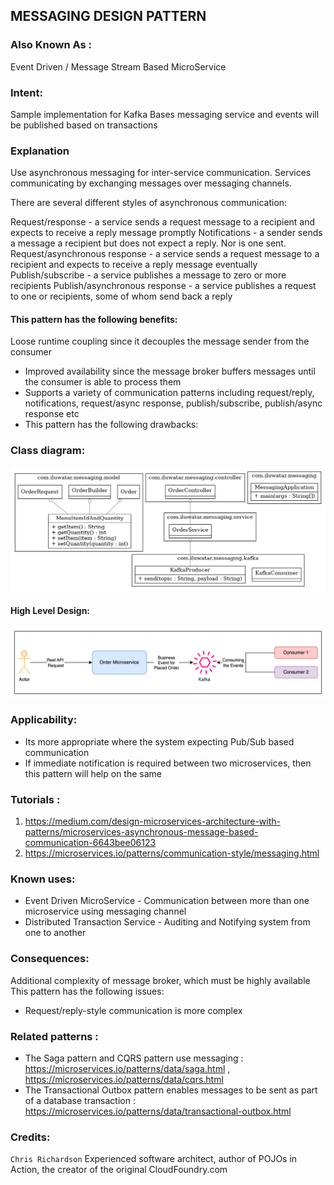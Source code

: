 ## MESSAGING DESIGN PATTERN


### Also Known As : 
Event Driven / Message Stream Based MicroService

### Intent:
Sample implementation for Kafka Bases messaging service
and events will be published based on transactions 

### Explanation

Use asynchronous messaging for inter-service communication. Services communicating by exchanging messages over messaging channels.

There are several different styles of asynchronous communication:

Request/response - a service sends a request message to a recipient and expects to receive a reply message promptly
Notifications - a sender sends a message a recipient but does not expect a reply. Nor is one sent.
Request/asynchronous response - a service sends a request message to a recipient and expects to receive a reply message eventually
Publish/subscribe - a service publishes a message to zero or more recipients
Publish/asynchronous response - a service publishes a request to one or recipients, some of whom send back a reply

#### This pattern has the following benefits:

Loose runtime coupling since it decouples the message sender from the consumer
* Improved availability since the message broker buffers messages until the consumer is able to process them
* Supports a variety of communication patterns including request/reply, notifications, request/async response, publish/subscribe, publish/async response etc
* This pattern has the following drawbacks:

### Class diagram:
![img.png](etc/messaging-urm.png)

#### High Level Design:
![img.png](etc/high-level-design.png)


### Applicability:
* Its more appropriate where the system expecting Pub/Sub based communication 
* If immediate notification is required between two microservices, then this pattern will help on the same 

### Tutorials :
1. https://medium.com/design-microservices-architecture-with-patterns/microservices-asynchronous-message-based-communication-6643bee06123
2. https://microservices.io/patterns/communication-style/messaging.html
   
### Known uses:
* Event Driven MicroService - Communication between more than one microservice using messaging channel
* Distributed Transaction Service - Auditing and Notifying system from one to another

### Consequences:
Additional complexity of message broker, which must be highly available
This pattern has the following issues:

- Request/reply-style communication is more complex

### Related patterns :
* The Saga pattern and CQRS pattern use messaging  : https://microservices.io/patterns/data/saga.html , https://microservices.io/patterns/data/cqrs.html
* The Transactional Outbox pattern enables messages to be sent as part of a database transaction : https://microservices.io/patterns/data/transactional-outbox.html

### Credits:
``` Chris Richardson ``` 
Experienced software architect, author of POJOs in Action, the creator of the original CloudFoundry.com 
